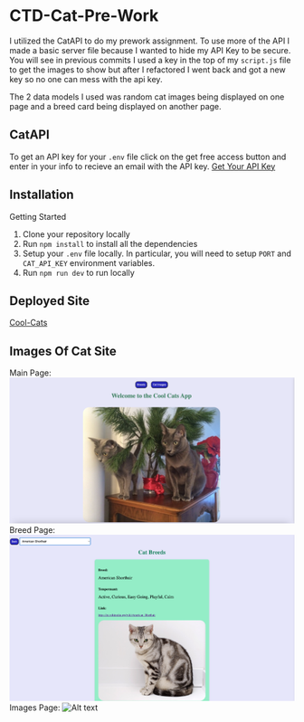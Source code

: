 # CTD-Cat-Pre-Work

I utilized the CatAPI to do my prework assignment. To use more of the API I made a basic server file because I wanted to hide my API Key to be secure. You will see in previous commits I used a key in the top of my `script.js` file to get the images to show but after I refactored I went back and got a new key so no one can mess with the api key. 

The 2 data models I used was random cat images being displayed on one page and a breed card being displayed on another page. 

## CatAPI
To get an API key for your `.env` file click on the get free access button and enter in your info to recieve an email with the API key.
[Get Your API Key](https://thecatapi.com/#pricing)

## Installation

Getting Started

1. Clone your repository locally
2. Run `npm install` to install all the dependencies
3. Setup your `.env` file locally. In particular, you will need to setup `PORT` and `CAT_API_KEY` environment variables.
4. Run `npm run dev` to run locally

## Deployed Site

[Cool-Cats](https://cat-breed-app.onrender.com/)
## Images Of Cat Site
Main Page:
![Alt text](images/CoolCats.png)
Breed Page:
![Alt text](images/BreedPage.png)
Images Page:
![Alt text](images/CatImagesPage.png)